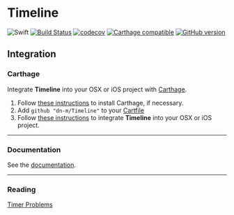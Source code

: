 # Timeline

![Swift](https://img.shields.io/badge/%20in-swift%203.0-orange.svg)
[![Build Status](https://travis-ci.org/dn-m/Timeline.svg?branch=master)](https://travis-ci.org/dn-m/Timeline)
[![codecov](https://codecov.io/gh/dn-m/Timeline/branch/master/graph/badge.svg)](https://codecov.io/gh/dn-m/Timeline/)
[![Carthage compatible](https://img.shields.io/badge/Carthage-compatible-4BC51D.svg?style=flat)](https://github.com/Carthage/Carthage) 
[![GitHub version](https://badge.fury.io/gh/dn-m%2FTimeline.svg)](https://badge.fury.io/gh/dn-m%2FTimeline)

<a name="integration"></a>
## Integration

### Carthage
Integrate **Timeline** into your OSX or iOS project with [Carthage](https://github.com/Carthage/Carthage).

1. Follow [these instructions](https://github.com/Carthage/Carthage#installing-carthage) to install Carthage, if necessary.
2. Add `github "dn-m/Timeline"` to your [Cartfile](https://github.com/Carthage/Carthage/blob/master/Documentation/Artifacts.md#cartfile)
3. Follow [these instructions](https://github.com/Carthage/Carthage#adding-frameworks-to-an-application) to integrate **Timeline** into your OSX or iOS project.

***

### Documentation

See the [documentation](http://dn-m.github.io/Timeline/).


***

### Reading

[Timer Problems](https://www.cocoawithlove.com/blog/2016/07/30/timer-problems.html)
